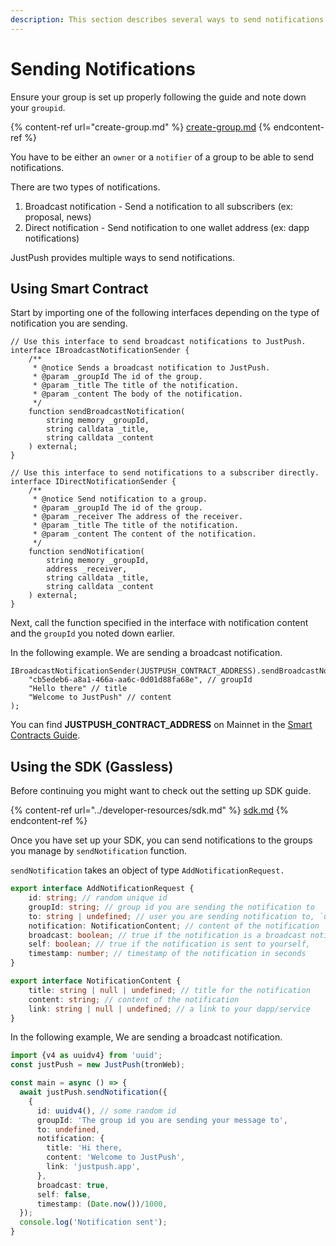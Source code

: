 ```yaml
---
description: This section describes several ways to send notifications.
---
```


# Sending Notifications

Ensure your group is set up properly following the guide and note down your `groupid`.

{% content-ref url="create-group.md" %}
[create-group.md](create-group.md)
{% endcontent-ref %}

You have to be either an `owner` or a `notifier` of a group to be able to send notifications.

There are two types of notifications.

1. Broadcast notification - Send a notification to all subscribers (ex: proposal, news)
2. Direct notification - Send notification to one wallet address (ex: dapp notifications)

JustPush provides multiple ways to send notifications.

## Using Smart Contract

Start by importing one of the following interfaces depending on the type of notification you are sending.

```solidity
// Use this interface to send broadcast notifications to JustPush.
interface IBroadcastNotificationSender {
    /**
     * @notice Sends a broadcast notification to JustPush.
     * @param _groupId The id of the group.
     * @param _title The title of the notification.
     * @param _content The body of the notification.
     */
    function sendBroadcastNotification(
        string memory _groupId,
        string calldata _title,
        string calldata _content
    ) external;
}
```

```solidity
// Use this interface to send notifications to a subscriber directly.
interface IDirectNotificationSender {
    /**
     * @notice Send notification to a group.
     * @param _groupId The id of the group.
     * @param _receiver The address of the receiver.
     * @param _title The title of the notification.
     * @param _content The content of the notification.
     */
    function sendNotification(
        string memory _groupId,
        address _receiver,
        string calldata _title,
        string calldata _content
    ) external;
}
```

Next, call the function specified in the interface with notification content and the `groupId` you noted down earlier.

In the following example. We are sending a broadcast notification.

```solidity
IBroadcastNotificationSender(JUSTPUSH_CONTRACT_ADDRESS).sendBroadcastNotification(
    "cb5edeb6-a8a1-466a-aa6c-0d01d88fa68e", // groupId
    "Hello there" // title
    "Welcome to JustPush" // content
);
```

You can find **JUSTPUSH\_CONTRACT\_ADDRESS** on Mainnet in the [Smart Contracts Guide](../developer-resources/smart-contracts.md).

## Using the SDK (Gassless)

Before continuing you might want to check out the setting up SDK guide.

{% content-ref url="../developer-resources/sdk.md" %}
[sdk.md](../developer-resources/sdk.md)
{% endcontent-ref %}

Once you have set up your SDK, you can send notifications to the groups you manage by `sendNotification` function.

`sendNotification` takes an object of type `AddNotificationRequest.`

```typescript
export interface AddNotificationRequest {
    id: string; // random unique id
    groupId: string; // group id you are sending the notification to
    to: string | undefined; // user you are sending notification to, `undefined` for broadcast notifications
    notification: NotificationContent; // content of the notification
    broadcast: boolean; // true if the notification is a broadcast notification
    self: boolean; // true if the notification is sent to yourself, 
    timestamp: number; // timestamp of the notification in seconds
}

export interface NotificationContent {
    title: string | null | undefined; // title for the notification
    content: string; // content of the notification
    link: string | null | undefined; // a link to your dapp/service
}
```

In the following example, We are sending a broadcast notification.

```typescript
import {v4 as uuidv4} from 'uuid';
const justPush = new JustPush(tronWeb);

const main = async () => {
  await justPush.sendNotification({
    {
      id: uuidv4(), // some random id
      groupId: 'The group id you are sending your message to',
      to: undefined,
      notification: {
        title: 'Hi there,
        content: 'Welcome to JustPush',
        link: 'justpush.app',
      },
      broadcast: true,
      self: false,
      timestamp: (Date.now())/1000,
  });
  console.log('Notification sent');
}
```
